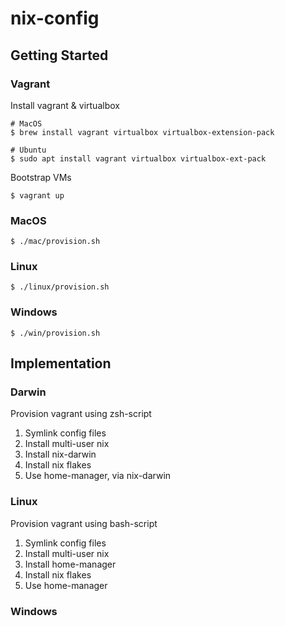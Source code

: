 # nix-config

## Getting Started

### Vagrant

Install vagrant & virtualbox

```shell
# MacOS
$ brew install vagrant virtualbox virtualbox-extension-pack

# Ubuntu
$ sudo apt install vagrant virtualbox virtualbox-ext-pack
```

Bootstrap VMs

```shell
$ vagrant up
```

### MacOS

```shell
$ ./mac/provision.sh
```

### Linux

```shell
$ ./linux/provision.sh
```

### Windows

```shell
$ ./win/provision.sh
```

## Implementation

### Darwin

Provision vagrant using zsh-script

1. Symlink config files
2. Install multi-user nix
3. Install nix-darwin
4. Install nix flakes
5. Use home-manager, via nix-darwin

### Linux

Provision vagrant using bash-script

1. Symlink config files
2. Install multi-user nix
3. Install home-manager
4. Install nix flakes
5. Use home-manager

### Windows
